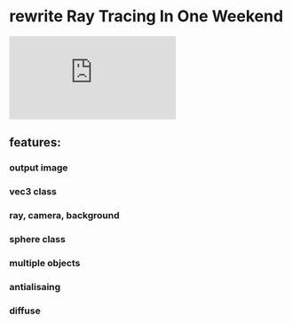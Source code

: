 # rewrite Ray Tracing In One Weekend
![original website:](https://raytracing.github.io/books/RayTracingInOneWeekend.html)
## features:

### output image
### vec3 class
### ray, camera, background
### sphere class
### multiple objects
### antialisaing
### diffuse

